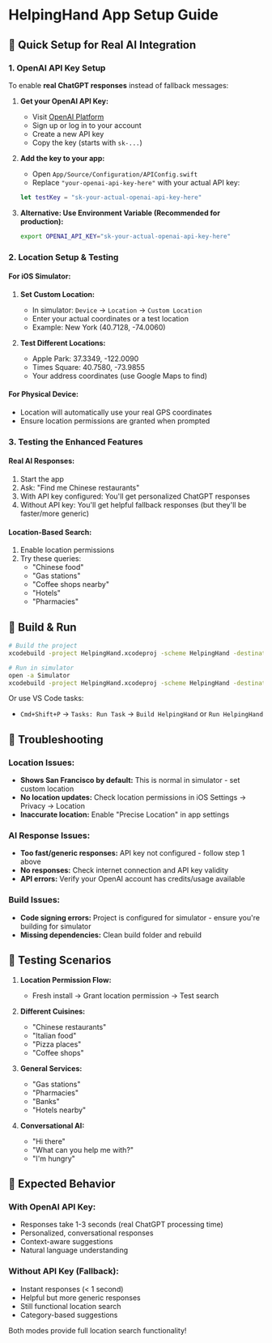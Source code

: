 # HelpingHand App Setup Guide

## 🚀 Quick Setup for Real AI Integration

### 1. OpenAI API Key Setup

To enable **real ChatGPT responses** instead of fallback messages:

1. **Get your OpenAI API Key:**
   - Visit [OpenAI Platform](https://platform.openai.com/api-keys)
   - Sign up or log in to your account
   - Create a new API key
   - Copy the key (starts with `sk-...`)

2. **Add the key to your app:**
   - Open `App/Source/Configuration/APIConfig.swift`
   - Replace `"your-openai-api-key-here"` with your actual API key:
   ```swift
   let testKey = "sk-your-actual-openai-api-key-here"
   ```

3. **Alternative: Use Environment Variable (Recommended for production):**
   ```bash
   export OPENAI_API_KEY="sk-your-actual-openai-api-key-here"
   ```

### 2. Location Setup & Testing

#### For iOS Simulator:
1. **Set Custom Location:**
   - In simulator: `Device` → `Location` → `Custom Location`
   - Enter your actual coordinates or a test location
   - Example: New York (40.7128, -74.0060)

2. **Test Different Locations:**
   - Apple Park: 37.3349, -122.0090
   - Times Square: 40.7580, -73.9855
   - Your address coordinates (use Google Maps to find)

#### For Physical Device:
- Location will automatically use your real GPS coordinates
- Ensure location permissions are granted when prompted

### 3. Testing the Enhanced Features

#### Real AI Responses:
1. Start the app
2. Ask: "Find me Chinese restaurants"
3. With API key configured: You'll get personalized ChatGPT responses
4. Without API key: You'll get helpful fallback responses (but they'll be faster/more generic)

#### Location-Based Search:
1. Enable location permissions
2. Try these queries:
   - "Chinese food"
   - "Gas stations"
   - "Coffee shops nearby"
   - "Hotels"
   - "Pharmacies"

## 🔧 Build & Run

```bash
# Build the project
xcodebuild -project HelpingHand.xcodeproj -scheme HelpingHand -destination 'platform=iOS Simulator,name=iPhone 15' build

# Run in simulator
open -a Simulator
xcodebuild -project HelpingHand.xcodeproj -scheme HelpingHand -destination 'platform=iOS Simulator,name=iPhone 15' build
```

Or use VS Code tasks:
- `Cmd+Shift+P` → `Tasks: Run Task` → `Build HelpingHand` or `Run HelpingHand`

## 🐛 Troubleshooting

### Location Issues:
- **Shows San Francisco by default:** This is normal in simulator - set custom location
- **No location updates:** Check location permissions in iOS Settings → Privacy → Location
- **Inaccurate location:** Enable "Precise Location" in app settings

### AI Response Issues:
- **Too fast/generic responses:** API key not configured - follow step 1 above
- **No responses:** Check internet connection and API key validity
- **API errors:** Verify your OpenAI account has credits/usage available

### Build Issues:
- **Code signing errors:** Project is configured for simulator - ensure you're building for simulator
- **Missing dependencies:** Clean build folder and rebuild

## 📱 Testing Scenarios

1. **Location Permission Flow:**
   - Fresh install → Grant location permission → Test search

2. **Different Cuisines:**
   - "Chinese restaurants"
   - "Italian food"
   - "Pizza places"
   - "Coffee shops"

3. **General Services:**
   - "Gas stations"
   - "Pharmacies"
   - "Banks"
   - "Hotels nearby"

4. **Conversational AI:**
   - "Hi there"
   - "What can you help me with?"
   - "I'm hungry"

## 🎯 Expected Behavior

### With OpenAI API Key:
- Responses take 1-3 seconds (real ChatGPT processing time)
- Personalized, conversational responses
- Context-aware suggestions
- Natural language understanding

### Without API Key (Fallback):
- Instant responses (< 1 second)
- Helpful but more generic responses
- Still functional location search
- Category-based suggestions

Both modes provide full location search functionality!
